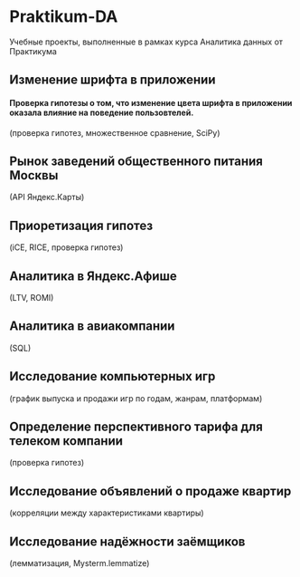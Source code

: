 # Praktikum-DA
Учебные проекты, выполненные в рамках курса Аналитика данных от Практикума

## Изменение шрифта в приложении
#### Проверка гипотезы о том, что изменение цвета шрифта в приложении оказала влияние на поведение пользовтелей.
(проверка гипотез, множественное сравнение, SciPy)

## Рынок заведений общественного питания Москвы
(API Яндекс.Карты)

## Приоретизация гипотез
(iCE, RICE, проверка гипотез)

## Аналитика в Яндекс.Афише
(LTV, ROMI)

## Аналитика в авиакомпании
(SQL)

## Исследование компьютерных игр
(график выпуска и продажи игр по годам, жанрам, платформам)

## Определение перспективного тарифа для телеком компании
(проверка гипотез)

## Исследование объявлений о продаже квартир
(корреляции между характеристиками квартиры)

## Исследование надёжности заёмщиков
(лемматизация, Mysterm.lemmatize)









